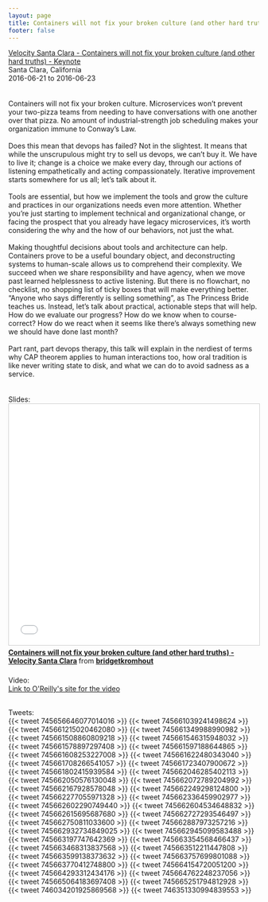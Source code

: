 ```yaml
---
layout: page
title: Containers will not fix your broken culture (and other hard truths)
footer: false
---
```


<div class="views-field views-field-nothing">        <span class="field-content views-field-field-details"><a href="http://conferences.oreilly.com/velocity/devops-web-performance-ca/public/schedule/detail/49996">Velocity Santa Clara - Containers will not fix your broken culture (and other hard truths) - Keynote</a><br>Santa Clara, California<br><span class="date-display-start">2016-06-21</span> to <span class="date-display-end">2016-06-23</span></span></div>
<br>
<br>
Containers will not fix your broken culture. Microservices won’t prevent your two-pizza teams from needing to have conversations with one another over that pizza. No amount of industrial-strength job scheduling makes your organization immune to Conway’s Law.
<br>
<br>
Does this mean that devops has failed? Not in the slightest. It means that while the unscrupulous might try to sell us devops, we can’t buy it. We have to live it; change is a choice we make every day, through our actions of listening empathetically and acting compassionately. Iterative improvement starts somewhere for us all; let’s talk about it.
<br>
<br>
Tools are essential, but how we implement the tools and grow the culture and practices in our organizations needs even more attention. Whether you’re just starting to implement technical and organizational change, or facing the prospect that you already have legacy microservices, it’s worth considering the why and the how of our behaviors, not just the what.
<br>
<br>
Making thoughtful decisions about tools and architecture can help. Containers prove to be a useful boundary object, and deconstructing systems to human-scale allows us to comprehend their complexity. We succeed when we share responsibility and have agency, when we move past learned helplessness to active listening. But there is no flowchart, no checklist, no shopping list of ticky boxes that will make everything better. “Anyone who says differently is selling something”, as The Princess Bride teaches us. Instead, let’s talk about practical, actionable steps that will help. How do we evaluate our progress? How do we know when to course-correct? How do we react when it seems like there’s always something new we should have done last month?
<br>
<br>
Part rant, part devops therapy, this talk will explain in the nerdiest of terms why CAP theorem applies to human interactions too, how oral tradition is like never writing state to disk, and what we can do to avoid sadness as a service.
<br>
<br>
<br>
Slides:
<br>

<iframe src="//www.slideshare.net/slideshow/embed_code/key/9Nn9jnXtxWsooj" width="595" height="485" frameborder="0" marginwidth="0" marginheight="0" scrolling="no" style="border:1px solid #CCC; border-width:1px; margin-bottom:5px; max-width: 100%;" allowfullscreen> </iframe> <div style="margin-bottom:5px"> <strong> <a href="//www.slideshare.net/bridgetkromhout/containers-will-not-fix-your-broken-culture-and-other-hard-truths-velocity-santa-clara" title="Containers will not fix your broken culture (and other hard truths) - Velocity Santa Clara" target="_blank">Containers will not fix your broken culture (and other hard truths) - Velocity Santa Clara</a> </strong> from <strong><a href="//www.slideshare.net/bridgetkromhout" target="_blank">bridgetkromhout</a></strong> </div>

<br>
Video:
<br>
<a href="https://www.oreilly.com/ideas/containers-will-not-fix-your-broken-culture-and-other-hard-truths">Link to O'Reilly's site for the video</a>

<br>
<br>

Tweets:
<br>
{{< tweet 745656646077014016 >}}
{{< tweet 745661039241498624 >}}
{{< tweet 745661215020462080 >}}
{{< tweet 745661349988990982 >}}
{{< tweet 745661508860809218 >}}
{{< tweet 745661546315948032 >}}
{{< tweet 745661578897297408 >}}
{{< tweet 745661597188644865 >}}
{{< tweet 745661608253227008 >}}
{{< tweet 745661622480343040 >}}
{{< tweet 745661708266541057 >}}
{{< tweet 745661723407900672 >}}
{{< tweet 745661802415939584 >}}
{{< tweet 745662046285402113 >}}
{{< tweet 745662050576130048 >}}
{{< tweet 745662072789204992 >}}
{{< tweet 745662167928578048 >}}
{{< tweet 745662249298124800 >}}
{{< tweet 745662277055971328 >}}
{{< tweet 745662336459902977 >}}
{{< tweet 745662602290749440 >}}
{{< tweet 745662604534648832 >}}
{{< tweet 745662615695687680 >}}
{{< tweet 745662727293546497 >}}
{{< tweet 745662750811033600 >}}
{{< tweet 745662887973257216 >}}
{{< tweet 745662932734849025 >}}
{{< tweet 745662945099583488 >}}
{{< tweet 745663197747642369 >}}
{{< tweet 745663354568466437 >}}
{{< tweet 745663468313837568 >}}
{{< tweet 745663512211447808 >}}
{{< tweet 745663599138373632 >}}
{{< tweet 745663757699801088 >}}
{{< tweet 745663770412748800 >}}
{{< tweet 745664154720051200 >}}
{{< tweet 745664293312434176 >}}
{{< tweet 745664762248237056 >}}
{{< tweet 745665064183697408 >}}
{{< tweet 745665251794812928 >}}
{{< tweet 746034201925869568 >}}
{{< tweet 746351330994839553 >}}
